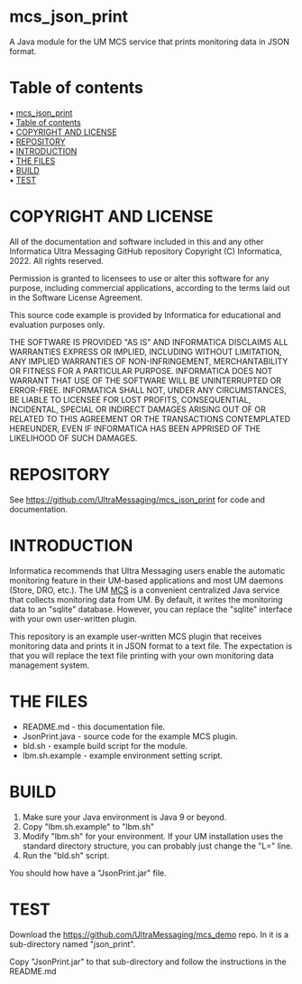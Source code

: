 # mcs_json_print
A Java module for the UM MCS service that prints monitoring
data in JSON format.

# Table of contents

<!-- mdtoc-start -->
&bull; [mcs_json_print](#mcs_json_print)  
&bull; [Table of contents](#table-of-contents)  
&bull; [COPYRIGHT AND LICENSE](#copyright-and-license)  
&bull; [REPOSITORY](#repository)  
&bull; [INTRODUCTION](#introduction)  
&bull; [THE FILES](#the-files)  
&bull; [BUILD](#build)  
&bull; [TEST](#test)  
<!-- TOC created by '../mdtoc/mdtoc.pl README.md' (see https://github.com/fordsfords/mdtoc) -->
<!-- mdtoc-end -->

# COPYRIGHT AND LICENSE

All of the documentation and software included in this and any
other Informatica Ultra Messaging GitHub repository
Copyright (C) Informatica, 2022. All rights reserved.

Permission is granted to licensees to use
or alter this software for any purpose, including commercial applications,
according to the terms laid out in the Software License Agreement.

This source code example is provided by Informatica for educational
and evaluation purposes only.

THE SOFTWARE IS PROVIDED "AS IS" AND INFORMATICA DISCLAIMS ALL WARRANTIES
EXPRESS OR IMPLIED, INCLUDING WITHOUT LIMITATION, ANY IMPLIED WARRANTIES OF
NON-INFRINGEMENT, MERCHANTABILITY OR FITNESS FOR A PARTICULAR
PURPOSE.  INFORMATICA DOES NOT WARRANT THAT USE OF THE SOFTWARE WILL BE
UNINTERRUPTED OR ERROR-FREE.  INFORMATICA SHALL NOT, UNDER ANY CIRCUMSTANCES,
BE LIABLE TO LICENSEE FOR LOST PROFITS, CONSEQUENTIAL, INCIDENTAL, SPECIAL OR
INDIRECT DAMAGES ARISING OUT OF OR RELATED TO THIS AGREEMENT OR THE
TRANSACTIONS CONTEMPLATED HEREUNDER, EVEN IF INFORMATICA HAS BEEN APPRISED OF
THE LIKELIHOOD OF SUCH DAMAGES.

# REPOSITORY

See https://github.com/UltraMessaging/mcs_json_print for code and documentation.

# INTRODUCTION

Informatica recommends that Ultra Messaging users enable the
automatic monitoring feature in their UM-based applications and most
UM daemons (Store, DRO, etc.).
The UM [MCS](https://ultramessaging.github.io/currdoc/doc/Operations/monitoring.html#monitoringcollectorservicemcs)
is a convenient centralized Java service that collects monitoring data
from UM.
By default, it writes the monitoring data to an "sqlite" database.
However, you can replace the "sqlite" interface with your own
user-written plugin.

This repository is an example user-written MCS plugin that receives
monitoring data and prints it in JSON format to a text file.
The expectation is that you will replace the text file printing
with your own monitoring data management system.

# THE FILES

* README.md - this documentation file.
* JsonPrint.java - source code for the example MCS plugin.
* bld.sh - example build script for the module.
* lbm.sh.example - example environment setting script.

# BUILD

1. Make sure your Java environment is Java 9 or beyond.
2. Copy "lbm.sh.example" to "lbm.sh"
3. Modify "lbm.sh" for your environment.
If your UM installation uses the standard directory structure,
you can probably just change the "L=" line.
4. Run the "bld.sh" script.

You should how have a "JsonPrint.jar" file.

# TEST

Download the https://github.com/UltraMessaging/mcs_demo repo.
In it is a sub-directory named "json_print".

Copy "JsonPrint.jar" to that sub-directory and follow the instructions
in the README.md
